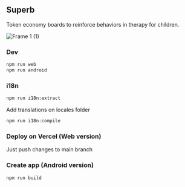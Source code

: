 ## Superb

Token economy boards to reinforce behaviors in therapy for children.

![Frame 1 (1)](https://github.com/emanueltimlopez/superb/assets/25184000/71823001-b2e2-4a7a-8ad9-809c19a52bfa)

### Dev
```bash
npm run web
npm run android
```

### i18n
```bash
npm run i18n:extract
```
Add translations on locales folder

```bash
npm run i18n:compile
```

### Deploy on Vercel (Web version)
Just push changes to main branch

### Create app (Android version)
```bash
npm run build
```
